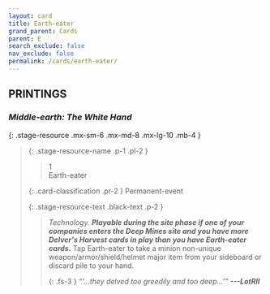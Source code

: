 ```yaml
---
layout: card
title: Earth-eater
grand_parent: Cards
parent: E
search_exclude: false
nav_exclude: false
permalink: /cards/earth-eater/
---
```


## PRINTINGS


### _Middle-earth: The White Hand_

{: .stage-resource .mx-sm-6 .mx-md-8 .mx-lg-10 .mb-4 }
> {: .stage-resource-name .p-1 .pl-2 }
> > <div class="card-mp">1</div>
> > <div class="card-name">Earth-eater</div>
>
> {: .card-classification .pr-2 }
> Permanent-event
>
> {: .stage-resource-text .black-text .p-2 }
> > _Technology._ ***Playable during the site phase if one of your companies enters the Deep Mines site and you have more Delver's Harvest cards in play than you have Earth-eater cards.*** Tap Earth-eater to take a minion non-unique weapon/armor/shield/helmet major item from your sideboard or discard pile to your hand. 
> > 
> > {: .fs-3 } 
> > _“‘...they delved too greedily and too deep...’”_ ***---&#65279;LotRII*** 
> 
